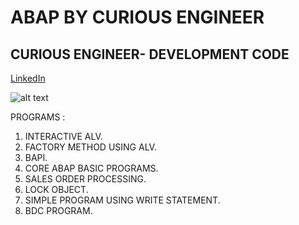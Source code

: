 # ABAP BY CURIOUS ENGINEER
## CURIOUS ENGINEER- DEVELOPMENT CODE


[LinkedIn](https://www.linkedin.com/in/rahulpillai200010)


![alt text](image.jpg)


PROGRAMS : 

1. INTERACTIVE ALV.
2. FACTORY METHOD USING ALV.
3. BAPI.
4. CORE ABAP BASIC PROGRAMS.
5. SALES ORDER PROCESSING.
6. LOCK OBJECT.
7. SIMPLE PROGRAM USING WRITE STATEMENT.
8. BDC PROGRAM.
